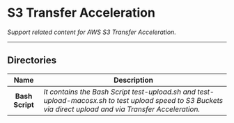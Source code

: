 # S3 Transfer Acceleration

*Support related content for AWS S3 Transfer Acceleration.*

---

## Directories

| Name | Description |
| :---: | --- |
| **Bash Script** | *It contains the Bash Script test-upload.sh and test-upload-macosx.sh to test upload speed to S3 Buckets via direct upload and via Transfer Acceleration.* |
